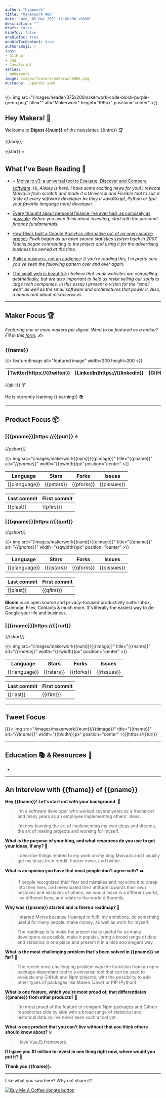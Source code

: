 ```yaml
---
author: "hypowork"
title: "Makerwork 006"
date: "Wed, 03 Mar 2021 12:00:06 +0800"
description: ""
draft: false
hideToc: false
enableToc: true
enableTocContent: true
authorEmoji: 👨
tags: 
- GitHub
- Vue
- JavaScript
series:
- makerwork
image: images/feature/makerwork006.png
mustache: ./pandoc.yaml
---
```


{{< img src="/images/header/375x200makerwork-code-block-purple-green.png" title="" alt="Makerwork" height="199px" position="center" >}}

## Hey Makers! 👋

Welcome to **Digest {{num}}** of the newsletter. {{intro}} 🏆

{{body}}

{{star}} ⭐️

## What I've Been Reading 📖

* ⭐️ [Moiva.io v3: a universal tool to Evaluate, Discover and Compare software](https://moiva.io/blog/universal-tool-to-evaluate-discover-compare-software): *Hi, Alexey is here. I have some exciting news for you! I rewrote Moiva.io from scratch and made it a Universal and Flexible tool to suit a taste of every software developer be they a JavaScript, Python or [put your favorite language here] developer.*

* [Every thought about personal finance I've ever had, as concisely as possible](https://blog.aadilali.com/posts/personal-finance.html): *Before you even think about investing, start with the personal finance fundamentals.*

* [How Piwik built a Google Analytics alternative out of an open-source project](https://hackernoon.com/how-piwik-built-a-google-analytics-alternative-out-of-an-open-source-project-hb2x35bf): *Piwik began as an open source statistics system back in 2007. Maciej began contributing to the project and using it for the advertising business he owned at the time.*
  
* [Build a business, not an audience](https://jakobgreenfeld.com/build_an_audience): *If you’re reading this, I’m pretty sure you’ve seen the following pattern over and over again.*

* [The small web is beautiful](https://benhoyt.com/writings/the-small-web-is-beautiful): *I believe that small websites are compelling aesthetically, but are also important to help us resist selling our souls to large tech companies. In this essay I present a vision for the “small web” as well as the small software and architectures that power it. Also, a bonus rant about microservices.*

---

## Maker Focus 🏆

*Featuring one or more makers per digest. Want to be featured as a maker? Fill in this [form](https://yourls.fxgit.work/010jotsh). ✍️*

### {{name}}

{{< featuredImage alt="featured image" width=200 height=200 >}}

| [Twitter]https://{{twitter}} | [LinkedIn]https://{{linkedin}} | [GitHub]https://{{github}} | [Medium]https://{{medium}} | [Profile]https://{{profile}} |
| ------- | ------- | ------- | ------- | ------- |

{{skill}} 🍸

He is currently learning {{learning}} 📚

---

## Product Focus 📦

### [{{pname}}]https://{{purl}} ⭐️
*{{pshort}}*

{{< img src="/images/makerwork{{num}}/{{pimage}}" title="{{pname}}" alt="*{{pname}}*" width="{{pwidth}}px" position="center" >}}

| Language | Stars | Forks | Issues |
| ------- | ------- | ------- | ------- |
| {{planguage}}  | {{pstars}} | {{pforks}} | {{pissues}}  |

| Last commit | First commit |
| ------- | ------- |
| {{plast}} | {{pfirst}} |

### [{{qname}}]https://{{qurl}}
*{{qshort}}*

{{< img src="/images/makerwork{{num}}/{{qimage}}" title="{{qname}}" alt="*{{qname}}*" width="{{qwidth}}px" position="center" >}}

| Language | Stars | Forks | Issues |
| ------- | ------- | ------- | ------- |
| {{qlanguage}}  | {{qstars}} | {{qforks}} | {{qissues}}  |

| Last commit | First commit |
| ------- | ------- |
| {{qlast}} | {{qfirst}} |

**Bloom** is an open source and privacy-focused productivity suite: Inbox, Calendar, Files, Contacts & much more. It's literally the easiest way to de-Google your life and business. 

### [{{rname}}]https://{{rurl}}
*{{rshort}}*

{{< img src="/images/makerwork{{num}}/{{rimage}}" title="{{rname}}" alt="*{{rname}}*" width="{{rwidth}}px" position="center" >}}

| Language | Stars | Forks | Issues |
| ------- | ------- | ------- | ------- |
| {{rlanguage}}  | {{rstars}} | {{rforks}} | {{rissues}}  |

| Last commit | First commit |
| ------- | ------- |
| {{rlast}} | {{rfirst}} |

---

## Tweet Focus 

[{{< img src="/images/makerwork{{num}}/{{timage}}" title="{{tname}}" alt="*{{tname}}*" width="{{twidth}}px" position="center" >}}]https://{{turl}}

---

## Education 📚 & Resources 🧩

* 

---

## An Interview with {{fname}} of {{pname}}

**Hey {{fname}}! Let's start out with your background. 📝**

> I'm a software developer who worked several years as a freelancer and many years as an employee implementing others' ideas. 
> 
> I'm now learning the art of implementing my own ideas and dreams, the art of making projects and working for myself.

**What is the purpose of your blog, and what resources do you use to get your ideas, if any? 🧩**

> I describe things related to my work on my blog Moiva.io and I usually get my ideas from reddit, hacker news, and twitter.

**What is an opinion you have that most people don't agree with? ✒️**

> If people recognized their fear and mistakes and not allow it to creep into their lives, and reevaluated their attitude towards their own mistakes and mistakes of others, we would leave in a different world, live different lives, and relate to the world differently.

**Why was {{pname}} started and is there a roadmap? 🎯**

> I started Moiva because I wanted to fulfil my ambitions, do something useful for many people, make money, as well as work for myself.
>
> The roadmap is to make the project really useful for as many developers as possible, make it popular, bring a broad range of data and statistics in one place and present it in a nice and elegant way.

**What is the most challenging problem that's been solved in {{pname}} so far? 🚧**

> The recent most challenging problem was the transition from an npm package dependant tool to a universal tool that can be used to evaluate any GitHub and Npm projects, with the possibility to add other types of packages like Maven (Java) or PIP (Python).

**What is one feature, which you're most proud of, that differentiates {{pname}} from other products? 🦄**

> I'm most proud of the feature to compare Npm packages and Github repositories side by side with a broad range of statistical and historical data as I've never seen such a tool yet.

**What is one product that you can't live without that you think others should know about? 💡**

> I love VueJS framework.

**If I gave you $1 million to invest in one thing right now, where would you put it? 🚀**

> 

**Thank you {{fname}}.**

---

Like what you saw here? Why not share it?

<p>
<span class="badge-buymeacoffee"><a href="https://ko-fi.com/dennislwm" title="Donate to this project using Buy Me A Coffee"><img src="https://img.shields.io/badge/buy%20me%20a%20coffee-donate-yellow.svg" alt="Buy Me A Coffee donate button" /></a></span>
</p>